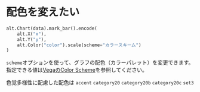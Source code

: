 # 配色を変えたい

```python
alt.Chart(data).mark_bar().encode(
    alt.X("x"),
    alt.Y("y"),
    alt.Color("color").scale(scheme="カラースキーム")
)
```

``scheme``オプションを使って、グラフの配色（カラーパレット）を変更できます。
指定できる値は[VegaのColor Scheme](https://vega.github.io/vega/docs/schemes/)を参照してください。

色覚多様性に配慮した配色は
``accent``
``category20``
``category20b``
``category20c``
``set3``
